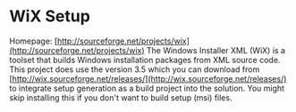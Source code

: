 # WiX Setup
Homepage: [http://sourceforge.net/projects/wix](http://sourceforge.net/projects/wix)
The Windows Installer XML (WiX) is a toolset that builds Windows installation packages from XML source code.
This project does use the version 3.5 which you can download from [http://wix.sourceforge.net/releases/](http://wix.sourceforge.net/releases/) to integrate setup generation as a build project into the solution. You might skip installing this if you don't want to build setup (msi) files.